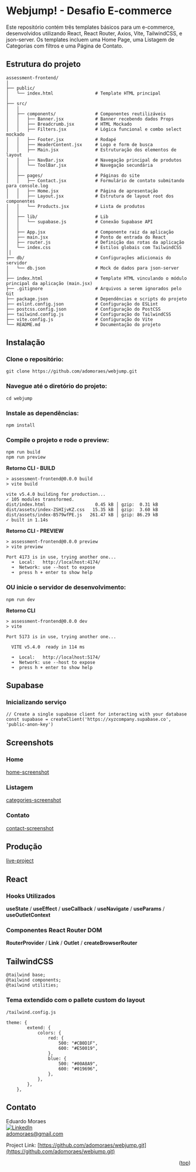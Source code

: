 # Webjump! - Desafio E-commerce

Este repositório contém três templates básicos para um e-commerce, desenvolvidos utilizando React, React Router, Axios, Vite, TailwindCSS, e json-server. Os templates incluem uma Home Page, uma Listagem de Categorias com filtros e uma Página de Contato.

## Estrutura do projeto

```
assessment-frontend/
│
├── public/
│   └── index.html                # Template HTML principal
│
├── src/
│   │
│   ├── components/               # Componentes reutilizáveis
│   │   ├── Banner.jsx            # Banner recebendo dados Props
│   │   ├── Breadcrumb.jsx        # HTML Mockado
│   │   ├── Filters.jsx           # Lógica funcional e combo select mockado
│   │   ├── Footer.jsx            # Rodapé
│   │   ├── HeaderContent.jsx     # Logo e form de busca
│   │   ├── Main.jsx              # Estruturação dos elementos de layout
│   │   ├── NavBar.jsx            # Navegação principal de produtos
│   │   └── ToolBar.jsx           # Navegação secundária
│   │
│   ├── pages/                    # Páginas do site
│   │   ├── Contact.jsx           # Formulário de contato submitando para console.log
│   │   ├── Home.jsx              # Página de apresentação
│   │   ├── Layout.jsx            # Estrutura de layout root dos componentes
│   │   └── Products.jsx          # Lista de produtos
│   │
│   ├── lib/                      # Lib
│   │   └── supabase.js           # Conexão Supabase API
│   │
│   ├── App.jsx                   # Componente raiz da aplicação
│   ├── main.jsx                  # Ponto de entrada do React
│   ├── router.js                 # Definição das rotas da aplicação
│   └── index.css                 # Estilos globais com TailwindCSS
││
├── db/                           # Configurações adicionais do servidor
│   └── db.json                   # Mock de dados para json-server
│
├── index.html                    # Template HTML vinculando o módulo principal da aplicação (main.jsx)
├── .gitignore                    # Arquivos a serem ignorados pelo Git
├── package.json                  # Dependências e scripts do projeto
├── eslint.config.json            # Configuração do ESLint
├── postcss.config.json           # Configuração do PostCSS
├── tailwind.config.js            # Configuração do TailwindCSS
├── vite.config.js                # Configuração do Vite
└── README.md                     # Documentação do projeto

```

## Instalação

### Clone o repositório:

```
git clone https://github.com/adomoraes/webjump.git
```

### Navegue até o diretório do projeto:

```
cd webjump
```

### Instale as dependências:

```
npm install
```

### Compile o projeto e rode o preview:

```
npm run build
npm run preview
```

**Retorno CLI - BUILD**

```
> assessment-frontend@0.0.0 build
> vite build

vite v5.4.0 building for production...
✓ 105 modules transformed.
dist/index.html                   0.45 kB │ gzip:  0.31 kB
dist/assets/index-ZSHIjvKZ.css   15.35 kB │ gzip:  3.60 kB
dist/assets/index-B579wfPE.js   261.47 kB │ gzip: 86.29 kB
✓ built in 1.14s
```

**Retorno CLI - PREVIEW**

```
> assessment-frontend@0.0.0 preview
> vite preview

Port 4173 is in use, trying another one...
  ➜  Local:   http://localhost:4174/
  ➜  Network: use --host to expose
  ➜  press h + enter to show help
```

### OU inicie o servidor de desenvolvimento:

```
npm run dev
```

**Retorno CLI**

```
> assessment-frontend@0.0.0 dev
> vite

Port 5173 is in use, trying another one...

  VITE v5.4.0  ready in 114 ms

  ➜  Local:   http://localhost:5174/
  ➜  Network: use --host to expose
  ➜  press h + enter to show help
```

## Supabase

### Inicializando serviço

```
// Create a single supabase client for interacting with your database
const supabase = createClient('https://xyzcompany.supabase.co', 'public-anon-key')

```

## Screenshots

### Home

[home-screenshot]

### Listagem

[categories-screenshot]

### Contato

[contact-screenshot]

## Produção

[live-project](https://adomoraes.github.io/webjump/)

## React

### Hooks Utilizados

**useState** /
**useEffect** /
**useCallback** /
**useNavigate** /
**useParams** /
**useOutletContext**

### Componentes React Router DOM

**RouterProvider** /
**Link** /
**Outlet** /
**createBrowserRouter**

## TailwindCSS

```
@tailwind base;
@tailwind components;
@tailwind utilities;
```

### Tema extendido com o pallete custom do layout

```
/tailwind.config.js

theme: {
		extend: {
			colors: {
				red: {
					500: "#CB0D1F",
					600: "#E50019",
				},
				blue: {
					500: "#00A8A9",
					600: "#019696",
				},
			},
		},
	},
```

## Contato

Eduardo Moraes <br /> [![LinkedIn][linkedin-shield]][linkedin-url] <br /> adomoraes@gmail.com

Project Link: [https://github.com/adomoraes/webjump.git](https://github.com/adomoraes/webjump.git)

<p align="right">(<a href="#readme-top">top</a>)</p>

<!-- MARKDOWN LINKS & IMAGES -->
<!-- https://www.markdownguide.org/basic-syntax/#reference-style-links -->

[linkedin-shield]: https://img.shields.io/badge/-LinkedIn-black.svg?style=for-the-badge&logo=linkedin&colorB=555
[linkedin-url]: https://www.linkedin.com/in/eduardo-moraes-939312143/
[home-screenshot]: assets/home/
[categories-screenshot]: assets/categories/
[contact-screenshot]: assets/contato/
[live-project]: https://adomoraes.github.io/webjump/
